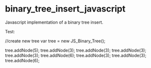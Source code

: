 binary_tree_insert_javascript
=============================

Javascript implementation of a binary tree insert.

Test:

//create new tree
var tree = new JS_Binary_Tree();

tree.addNode(5);
tree.addNode(3);
tree.addNode(3);
tree.addNode(3);
tree.addNode(3);
tree.addNode(6);
tree.addNode(3);
tree.addNode(3);
tree.addNode(6);
